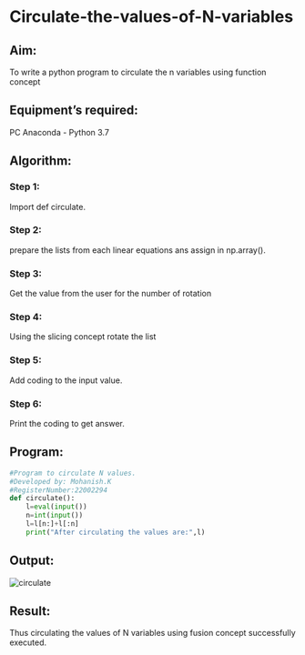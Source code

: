 # Circulate-the-values-of-N-variables
## Aim:
To write a python program to circulate the n variables using function concept
## Equipment’s required:
PC
Anaconda - Python 3.7
## Algorithm: 
### Step 1: 
Import def circulate.
### Step 2: 
prepare the lists from each linear equations ans assign in np.array().
### Step 3: 
Get the value from the user for the number of rotation
### Step 4: 
Using the slicing concept rotate the list

### Step 5: 
Add coding to the input value.

### Step 6: 
Print the coding to get answer.
## Program:
```python
#Program to circulate N values.
#Developed by: Mohanish.K
#RegisterNumber:22002294
def circulate():
    l=eval(input())
    n=int(input())
    l=l[n:]+l[:n]
    print("After circulating the values are:",l)
```

## Output:
![circulate](https://user-images.githubusercontent.com/111619160/209562180-c7e64b25-c9f4-466f-bebd-a63f11b4e459.png)


## Result:
Thus circulating the values of N variables using fusion concept successfully executed.

